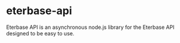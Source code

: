 # eterbase-api
Eterbase API is an asynchronous node.js library for the Eterbase API designed to be easy to use.

